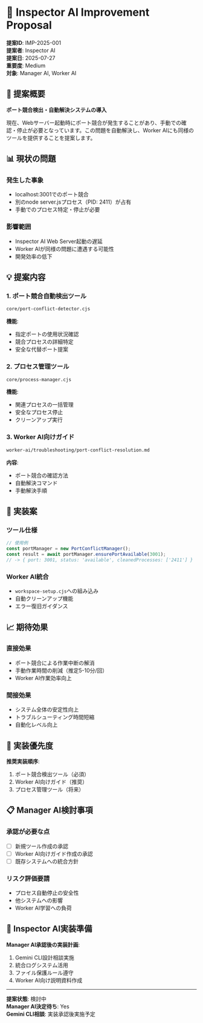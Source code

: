 # 🔧 Inspector AI Improvement Proposal

**提案ID**: IMP-2025-001  
**提案者**: Inspector AI  
**提案日**: 2025-07-27  
**重要度**: Medium  
**対象**: Manager AI, Worker AI  

## 🎯 提案概要

**ポート競合検出・自動解決システムの導入**

現在、Webサーバー起動時にポート競合が発生することがあり、手動での確認・停止が必要となっています。この問題を自動解決し、Worker AIにも同様のツールを提供することを提案します。

## 📊 現状の問題

### 発生した事象
- localhost:3001でのポート競合
- 別のnode server.jsプロセス（PID: 2411）が占有
- 手動でのプロセス特定・停止が必要

### 影響範囲
- Inspector AI Web Server起動の遅延
- Worker AIが同様の問題に遭遇する可能性
- 開発効率の低下

## 💡 提案内容

### 1. ポート競合自動検出ツール
```bash
core/port-conflict-detector.cjs
```
**機能**:
- 指定ポートの使用状況確認
- 競合プロセスの詳細特定
- 安全な代替ポート提案

### 2. プロセス管理ツール
```bash
core/process-manager.cjs
```
**機能**:
- 関連プロセスの一括管理
- 安全なプロセス停止
- クリーンアップ実行

### 3. Worker AI向けガイド
```bash
worker-ai/troubleshooting/port-conflict-resolution.md
```
**内容**:
- ポート競合の確認方法
- 自動解決コマンド
- 手動解決手順

## 🔧 実装案

### ツール仕様
```javascript
// 使用例
const portManager = new PortConflictManager();
const result = await portManager.ensurePortAvailable(3001);
// -> { port: 3001, status: 'available', cleanedProcesses: ['2411'] }
```

### Worker AI統合
- `workspace-setup.cjs`への組み込み
- 自動クリーンアップ機能
- エラー復旧ガイダンス

## 📈 期待効果

### 直接効果
- ポート競合による作業中断の解消
- 手動作業時間の削減（推定5-10分/回）
- Worker AI作業効率向上

### 間接効果
- システム全体の安定性向上
- トラブルシューティング時間短縮
- 自動化レベル向上

## 🚀 実装優先度

**推奨実装順序**:
1. ポート競合検出ツール（必須）
2. Worker AI向けガイド（推奨）
3. プロセス管理ツール（将来）

## 📋 Manager AI検討事項

### 承認が必要な点
- [ ] 新規ツール作成の承認
- [ ] Worker AI向けガイド作成の承認
- [ ] 既存システムへの統合方針

### リスク評価要請
- プロセス自動停止の安全性
- 他システムへの影響
- Worker AI学習への負荷

## 🎯 Inspector AI実装準備

**Manager AI承認後の実装計画**:
1. Gemini CLI設計相談実施
2. 統合ログシステム活用
3. ファイル保護ルール遵守
4. Worker AI向け説明資料作成

---

**提案状態**: 検討中  
**Manager AI決定待ち**: Yes  
**Gemini CLI相談**: 実装承認後実施予定